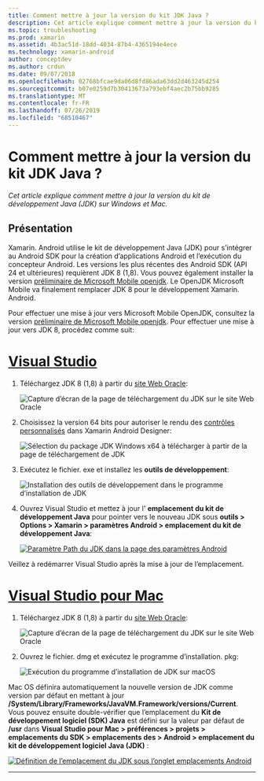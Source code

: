 ```yaml
---
title: Comment mettre à jour la version du kit JDK Java ?
description: Cet article explique comment mettre à jour la version du kit de développement Java (JDK) sur Windows et Mac.
ms.topic: troubleshooting
ms.prod: xamarin
ms.assetid: 4b3ac51d-18dd-4034-87b4-4365194e4ece
ms.technology: xamarin-android
author: conceptdev
ms.author: crdun
ms.date: 09/07/2018
ms.openlocfilehash: 02768bfcae9da06d8fd86ada63dd2d463245d254
ms.sourcegitcommit: b07e0259d7b30413673a793ebf4aec2b75bb9285
ms.translationtype: MT
ms.contentlocale: fr-FR
ms.lasthandoff: 07/26/2019
ms.locfileid: "68510467"
---
```

# <a name="how-do-i-update-the-java-development-kit-jdk-version"></a>Comment mettre à jour la version du kit JDK Java ?

_Cet article explique comment mettre à jour la version du kit de développement Java (JDK) sur Windows et Mac._

## <a name="overview"></a>Présentation

Xamarin. Android utilise le kit de développement Java (JDK) pour s’intégrer au Android SDK pour la création d’applications Android et l’exécution du concepteur Android. Les versions les plus récentes des Android SDK (API 24 et ultérieures) requièrent JDK 8 (1,8). Vous pouvez également installer la version [préliminaire de Microsoft Mobile openjdk](~/android/get-started/installation/openjdk.md). Le OpenJDK Microsoft Mobile va finalement remplacer JDK 8 pour le développement Xamarin. Android.

Pour effectuer une mise à jour vers Microsoft Mobile OpenJDK, consultez la version [préliminaire de Microsoft Mobile openjdk](~/android/get-started/installation/openjdk.md). Pour effectuer une mise à jour vers JDK 8, procédez comme suit:

# <a name="visual-studiotabwindows"></a>[Visual Studio](#tab/windows)

1.  Téléchargez JDK 8 (1,8) à partir du [site Web Oracle](https://www.oracle.com/technetwork/java/javase/downloads/index.html):

    ![Capture d’écran de la page de téléchargement du JDK sur le site Web Oracle](update-jdk-images/image1.png)

2.  Choisissez la version 64 bits pour autoriser le rendu des [contrôles personnalisés](https://github.com/xamarin/release-notes-archive/blob/master/release-notes/vs/xamarin.vs_4/xamarin.vs_4.2/index.md#androiddesignercustomcontrols) dans Xamarin Android Designer:

    ![Sélection du package JDK Windows x64 à télécharger à partir de la page de téléchargement de JDK](update-jdk-images/image2.png)

3.  Exécutez le fichier. exe et installez les **outils de développement**:

    ![Installation des outils de développement dans le programme d’installation de JDK](update-jdk-images/image3.png)

4.  Ouvrez Visual Studio et mettez à jour l' **emplacement du kit de développement Java** pour pointer vers le nouveau JDK sous **outils > Options > Xamarin > paramètres Android > emplacement du kit de développement Java**:

    [![Paramètre Path du JDK dans la page des paramètres Android](update-jdk-images/image4-sml.png)](update-jdk-images/image4.png#lightbox)

Veillez à redémarrer Visual Studio après la mise à jour de l’emplacement.

# <a name="visual-studio-for-mactabmacos"></a>[Visual Studio pour Mac](#tab/macos)

1.  Téléchargez JDK 8 (1,8) à partir du [site Web Oracle](https://www.oracle.com/technetwork/java/javase/downloads/index.html):

    ![Capture d’écran de la page de téléchargement du JDK sur le site Web Oracle](update-jdk-images/image1.png)

2.  Ouvrez le fichier. dmg et exécutez le programme d’installation. pkg:

    ![Exécution du programme d’installation de JDK sur macOS](update-jdk-images/image5.png)

Mac OS définira automatiquement la nouvelle version de JDK comme version par défaut en mettant à jour **/System/Library/Frameworks/JavaVM.Framework/versions/Current**. Vous pouvez ensuite double-vérifier que l’emplacement du **Kit de développement logiciel (SDK) Java** est défini sur la valeur par défaut de **/usr** dans **Visual Studio pour Mac > préférences > projets > emplacements du SDK > emplacements des > Android > emplacement du kit de développement logiciel Java (JDK)** :

[![Définition de l’emplacement du JDK sous l’onglet emplacements Android](update-jdk-images/image6-sml.png)](update-jdk-images/image6.png#lightbox)

-----

